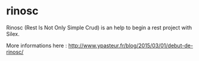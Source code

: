 # rinosc
Rinosc (Rest Is Not Only Simple Crud) is an help to begin a rest project with Silex.

More informations here : http://www.ypasteur.fr/blog/2015/03/01/debut-de-rinosc/
